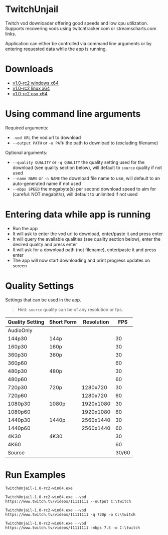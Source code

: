 # TwitchUnjail
Twitch vod downloader offering good speeds and low cpu utilization. Supports recovering vods using twitchtracker.com or streamscharts.com links.

Application can either be controlled via command line arguments or by entering requested data while the app is running.

# Downloads

- [v1.0-rc2 windows x64](https://github.com/swent/twitch-unjail/releases/download/v1.0-rc2/TwitchUnjail-1.0-rc2-win64.exe)
- [v1.0-rc2 linux x64](https://github.com/swent/twitch-unjail/releases/download/v1.0-rc2/TwitchUnjail-1.0-rc2-linux64)
- [v1.0-rc2 osx x64](https://github.com/swent/twitch-unjail/releases/download/v1.0-rc2/TwitchUnjail-1.0-rc2-osx64)

# Using command line arguments

Required arguments:
- `-vod URL` the vod url to download
- `--output PATH` or `-o PATH` the path to download to (excluding filename)

Optional arguments:
- `--quality QUALITY` or `-q QUALITY` the quality setting used for the download (see quality section below), will default to `source` quality if not used
- `--name NAME` or `-n NAME` the download file name to use, will default to an auto-generated name if not used
- `--mbps SPEED` the megabyte(s) per second download speed to aim for (careful: NOT megabit/s), will default to unlimited if not used

# Entering data while app is running

- Run the app
- It will ask to enter the vod url to download, enter/paste it and press enter
- It will query the available qualities (see quality section below), enter the desired quality and press enter
- It will ask for a download path (not filename), enter/paste it and press enter
- The app will now start downloading and print progress updates on screen

# Quality Settings

Settings that can be used in the app.
> Hint: `source` quality can be of any resolution or fps.

| Quality Setting | Short Form | Resolution | FPS   |
|-----------------|------------|------------|-------|
| AudioOnly       |            |            |       |
| 144p30          | 144p       |            | 30    |
| 160p30          | 160p       |            | 30    |
| 360p30          | 360p       |            | 30    |
| 360p60          |            |            | 60    |
| 480p30          | 480p       |            | 30    |
| 480p60          |            |            | 60    |
| 720p30          | 720p       | 1280x720   | 30    |
| 720p60          |            | 1280x720   | 60    |
| 1080p30         | 1080p      | 1920x1080  | 30    |
| 1080p60         |            | 1920x1080  | 60    |
| 1440p30         | 1440p      | 2560x1440  | 30    |
| 1440p60         |            | 2560x1440  | 60    |
| 4K30            | 4K30       |            | 30    |
| 4K60            |            |            | 60    |
| Source          |            |            | 30/60 |

# Run Examples

`TwitchUnjail-1.0-rc2-win64.exe`

`TwitchUnjail-1.0-rc2-win64.exe --vod https://www.twitch.tv/videos/11111111 --output C:\twitch`

`TwitchUnjail-1.0-rc2-win64.exe --vod https://www.twitch.tv/videos/11111111 -q 720p -o C:\twitch`

`TwitchUnjail-1.0-rc2-win64.exe --vod https://www.twitch.tv/videos/11111111 -mbps 7.5 -o C:\twitch`

